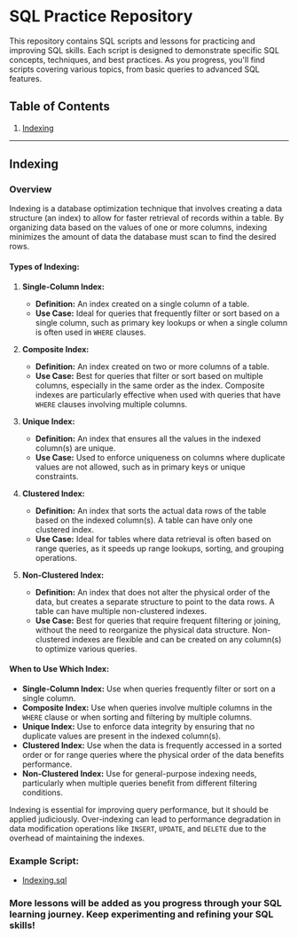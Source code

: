 # SQL Practice Repository

This repository contains SQL scripts and lessons for practicing and improving SQL skills. Each script is designed to demonstrate specific SQL concepts, techniques, and best practices. As you progress, you'll find scripts covering various topics, from basic queries to advanced SQL features.

## Table of Contents
1. [Indexing](#indexing)

---
## **Indexing**

### **Overview**

Indexing is a database optimization technique that involves creating a data structure (an index) to allow for faster retrieval of records within a table. By organizing data based on the values of one or more columns, indexing minimizes the amount of data the database must scan to find the desired rows.

#### **Types of Indexing:**

1. **Single-Column Index:**
   - **Definition:** An index created on a single column of a table.
   - **Use Case:** Ideal for queries that frequently filter or sort based on a single column, such as primary key lookups or when a single column is often used in `WHERE` clauses.

2. **Composite Index:**
   - **Definition:** An index created on two or more columns of a table.
   - **Use Case:** Best for queries that filter or sort based on multiple columns, especially in the same order as the index. Composite indexes are particularly effective when used with queries that have `WHERE` clauses involving multiple columns.

3. **Unique Index:**
   - **Definition:** An index that ensures all the values in the indexed column(s) are unique.
   - **Use Case:** Used to enforce uniqueness on columns where duplicate values are not allowed, such as in primary keys or unique constraints.

4. **Clustered Index:**
   - **Definition:** An index that sorts the actual data rows of the table based on the indexed column(s). A table can have only one clustered index.
   - **Use Case:** Ideal for tables where data retrieval is often based on range queries, as it speeds up range lookups, sorting, and grouping operations.

5. **Non-Clustered Index:**
   - **Definition:** An index that does not alter the physical order of the data, but creates a separate structure to point to the data rows. A table can have multiple non-clustered indexes.
   - **Use Case:** Best for queries that require frequent filtering or joining, without the need to reorganize the physical data structure. Non-clustered indexes are flexible and can be created on any column(s) to optimize various queries.

#### **When to Use Which Index:**

- **Single-Column Index:** Use when queries frequently filter or sort on a single column.
- **Composite Index:** Use when queries involve multiple columns in the `WHERE` clause or when sorting and filtering by multiple columns.
- **Unique Index:** Use to enforce data integrity by ensuring that no duplicate values are present in the indexed column(s).
- **Clustered Index:** Use when the data is frequently accessed in a sorted order or for range queries where the physical order of the data benefits performance.
- **Non-Clustered Index:** Use for general-purpose indexing needs, particularly when multiple queries benefit from different filtering conditions.

Indexing is essential for improving query performance, but it should be applied judiciously. Over-indexing can lead to performance degradation in data modification operations like `INSERT`, `UPDATE`, and `DELETE` due to the overhead of maintaining the indexes.

### Example Script:
- [Indexing.sql](./Indexing.sql)

### More lessons will be added as you progress through your SQL learning journey. Keep experimenting and refining your SQL skills!